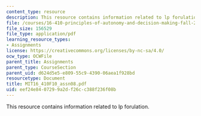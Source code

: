 ```yaml
---
content_type: resource
description: This resource contains information related to lp forulation.
file: /courses/16-410-principles-of-autonomy-and-decision-making-fall-2010/eef24e8407299a2df26cc388f236f08b_MIT16_410F10_assn08.pdf
file_size: 156529
file_type: application/pdf
learning_resource_types:
- Assignments
license: https://creativecommons.org/licenses/by-nc-sa/4.0/
ocw_type: OCWFile
parent_title: Assignments
parent_type: CourseSection
parent_uid: d624d5e5-e809-55c9-4390-06aea1f928bd
resourcetype: Document
title: MIT16_410F10_assn08.pdf
uid: eef24e84-0729-9a2d-f26c-c388f236f08b
---
```

This resource contains information related to lp forulation.